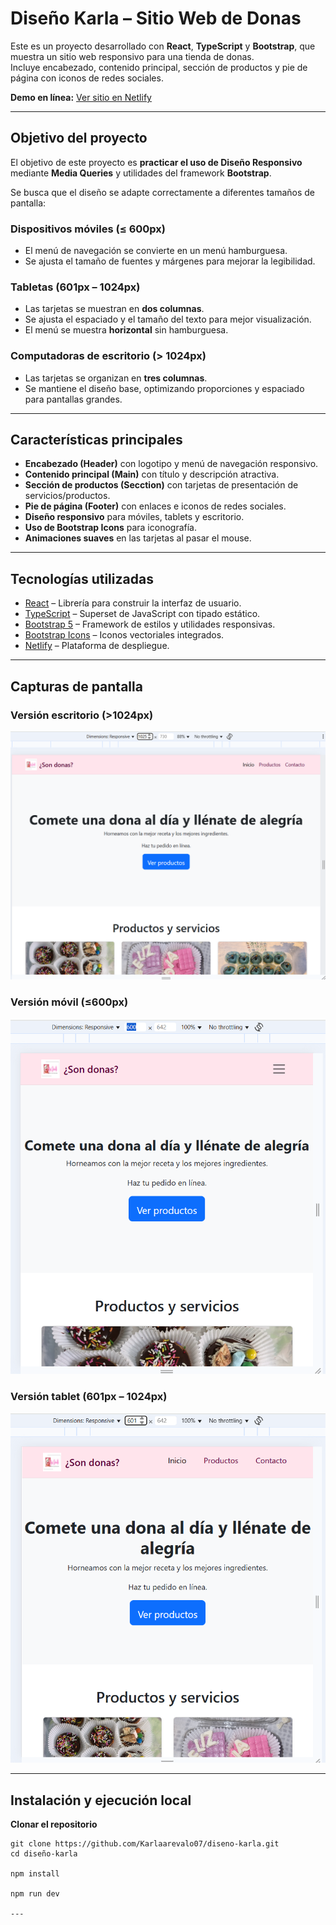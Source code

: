 # Diseño Karla – Sitio Web de Donas

Este es un proyecto desarrollado con **React**, **TypeScript** y **Bootstrap**, que muestra un sitio web responsivo para una tienda de donas.  
Incluye encabezado, contenido principal, sección de productos y pie de página con iconos de redes sociales.

**Demo en línea:** [Ver sitio en Netlify](https://lively-sfogliatella-8fc36a.netlify.app/)

---

## Objetivo del proyecto

El objetivo de este proyecto es **practicar el uso de Diseño Responsivo** mediante **Media Queries** y utilidades del framework **Bootstrap**.

Se busca que el diseño se adapte correctamente a diferentes tamaños de pantalla:

### **Dispositivos móviles (≤ 600px)**
-  El menú de navegación se convierte en un menú hamburguesa.
-  Se ajusta el tamaño de fuentes y márgenes para mejorar la legibilidad.

### **Tabletas (601px – 1024px)**
-  Las tarjetas se muestran en **dos columnas**.
-  Se ajusta el espaciado y el tamaño del texto para mejor visualización.
-  El menú se muestra **horizontal** sin hamburguesa.

### **Computadoras de escritorio (> 1024px)**
-  Las tarjetas se organizan en **tres columnas**.
-  Se mantiene el diseño base, optimizando proporciones y espaciado para pantallas grandes.

---

##  Características principales

- **Encabezado (Header)** con logotipo y menú de navegación responsivo.
- **Contenido principal (Main)** con título y descripción atractiva.
- **Sección de productos (Secction)** con tarjetas de presentación de servicios/productos.
- **Pie de página (Footer)** con enlaces e iconos de redes sociales.
- **Diseño responsivo** para móviles, tablets y escritorio.
- **Uso de Bootstrap Icons** para iconografía.
- **Animaciones suaves** en las tarjetas al pasar el mouse.

---

##  Tecnologías utilizadas

- [React](https://reactjs.org/) – Librería para construir la interfaz de usuario.
- [TypeScript](https://www.typescriptlang.org/) – Superset de JavaScript con tipado estático.
- [Bootstrap 5](https://getbootstrap.com/) – Framework de estilos y utilidades responsivas.
- [Bootstrap Icons](https://icons.getbootstrap.com/) – Iconos vectoriales integrados.
- [Netlify](https://www.netlify.com/) – Plataforma de despliegue.

---
## Capturas de pantalla


###  Versión escritorio (>1024px)
![Versión escritorio](src/assets/image-2.png)

###  Versión móvil (≤600px)
![Versión móvil](src/assets/image.png)

###  Versión tablet (601px – 1024px)
![Versión tablet](src/assets/image-1.png)


---

## Instalación y ejecución local

**Clonar el repositorio**
   ```Terminal
   git clone https://github.com/Karlaarevalo07/diseno-karla.git
   cd diseño-karla

  npm install

  npm run dev

---





